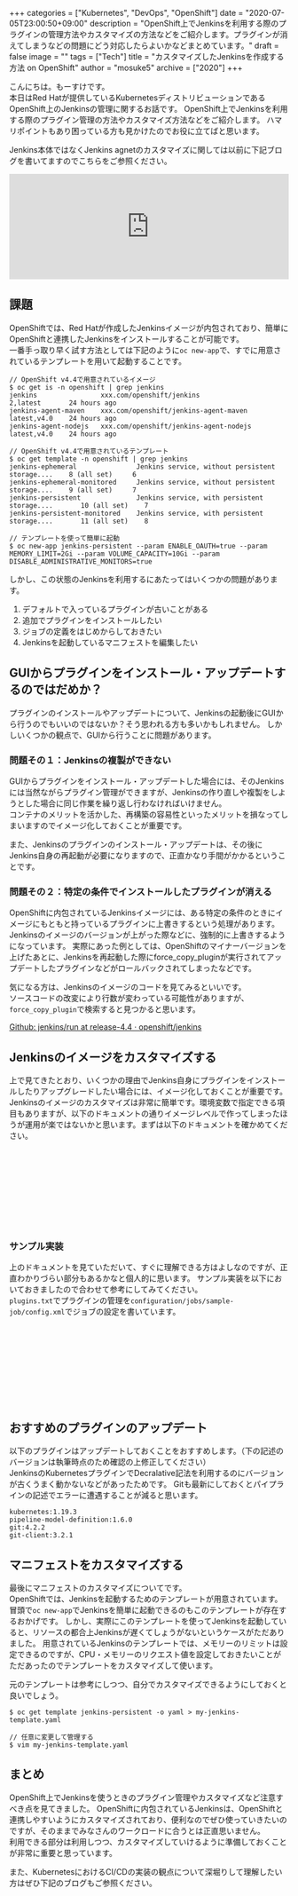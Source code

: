 +++
categories = ["Kubernetes", "DevOps", "OpenShift"]
date = "2020-07-05T23:00:50+09:00"
description = "OpenShift上でJenkinsを利用する際のプラグインの管理方法やカスタマイズの方法などをご紹介します。プラグインが消えてしまうなどの問題にどう対応したらよいかなどまとめています。"
draft = false
image = ""
tags = ["Tech"]
title = "カスタマイズしたJenkinsを作成する方法 on OpenShift"
author = "mosuke5"
archive = ["2020"]
+++

こんにちは。もーすけです。  
本日はRed Hatが提供しているKubernetesディストリビューションであるOpenShift上のJenkinsの管理に関するお話です。
OpenShift上でJenkinsを利用する際のプラグイン管理の方法やカスタマイズ方法などをご紹介します。
ハマリポイントもあり困っている方も見かけたのでお役に立てばと思います。

Jenkins本体ではなくJenkins agnetのカスタマイズに関しては以前に下記ブログを書いてますのでこちらをご参照ください。

<iframe src="https://hatenablog-parts.com/embed?url=https%3A%2F%2Frheb.hatenablog.com%2Fentry%2Fopenshift-custom-jenkins-agent" style="border: 0; width: 100%; height: 190px;" allowfullscreen scrolling="no"></iframe>

<!--more-->

## 課題
OpenShiftでは、Red Hatが作成したJenkinsイメージが内包されており、簡単にOpenShiftと連携したJenkinsをインストールすることが可能です。  
一番手っ取り早く試す方法としては下記のように`oc new-app`で、すでに用意されているテンプレートを用いて起動することです。

```
// OpenShift v4.4で用意されているイメージ
$ oc get is -n openshift | grep jenkins
jenkins                xxx.com/openshift/jenkins                2,latest       24 hours ago
jenkins-agent-maven    xxx.com/openshift/jenkins-agent-maven    latest,v4.0    24 hours ago
jenkins-agent-nodejs   xxx.com/openshift/jenkins-agent-nodejs   latest,v4.0    24 hours ago

// OpenShift v4.4で用意されているテンプレート
$ oc get template -n openshift | grep jenkins
jenkins-ephemeral               Jenkins service, without persistent storage....    8 (all set)     6
jenkins-ephemeral-monitored     Jenkins service, without persistent storage....    9 (all set)     7
jenkins-persistent              Jenkins service, with persistent storage....       10 (all set)    7
jenkins-persistent-monitored    Jenkins service, with persistent storage....       11 (all set)    8

// テンプレートを使って簡単に起動
$ oc new-app jenkins-persistent --param ENABLE_OAUTH=true --param MEMORY_LIMIT=2Gi --param VOLUME_CAPACITY=10Gi --param DISABLE_ADMINISTRATIVE_MONITORS=true
```

しかし、この状態のJenkinsを利用するにあたってはいくつかの問題があります。

1. デフォルトで入っているプラグインが古いことがある
1. 追加でプラグインをインストールしたい
1. ジョブの定義をはじめからしておきたい
1. Jenkinsを起動しているマニフェストを編集したい

## GUIからプラグインをインストール・アップデートするのではだめか？
プラグインのインストールやアップデートについて、Jenkinsの起動後にGUIから行うのでもいいのではないか？そう思われる方も多いかもしれません。
しかしいくつかの観点で、GUIから行うことに問題があります。

### 問題その１：Jenkinsの複製ができない
GUIからプラグインをインストール・アップデートした場合には、そのJenkinsには当然ながらプラグイン管理ができますが、Jenkinsの作り直しや複製をしようとした場合に同じ作業を繰り返し行わなければいけません。  
コンテナのメリットを活かした、再構築の容易性といったメリットを損なってしまいますのでイメージ化しておくことが重要です。

また、Jenkinsのプラグインのインストール・アップデートは、その後にJenkins自身の再起動が必要になりますので、正直かなり手間がかかるということです。

### 問題その２：特定の条件でインストールしたプラグインが消える
OpenShiftに内包されているJenkinsイメージには、ある特定の条件のときにイメージにもともと持っているプラグインに上書きするという処理があります。
Jenkinsのイメージのバージョンが上がった際などに、強制的に上書きするようになっています。
実際にあった例としては、OpenShiftのマイナーバージョンを上げたあとに、Jenkinsを再起動した際にforce_copy_pluginが実行されてアップデートしたプラグインなどがロールバックされてしまったなどです。

気になる方は、Jenkinsのイメージのコードを見てみるといいです。  
ソースコードの改変により行数が変わっている可能性がありますが、`force_copy_plugin`で検索すると見つかると思います。

<a href="https://github.com/openshift/jenkins/blob/release-4.4/2/contrib/s2i/run" target="_blank">Github: jenkins/run at release-4.4 · openshift/jenkins</a>

## Jenkinsのイメージをカスタマイズする
上で見てきたとおり、いくつかの理由でJenkins自身にプラグインをインストールしたりアップグレードしたい場合には、イメージ化しておくことが重要です。
Jenkinsのイメージのカスタマイズは非常に簡単です。環境変数で指定できる項目もありますが、以下のドキュメントの通りイメージレベルで作ってしまったほうが運用が楽ではないかと思います。まずは以下のドキュメントを確かめてください。

<div class="iframely-embed"><div class="iframely-responsive" style="height: 140px; padding-bottom: 0;"><a href="https://access.redhat.com/documentation/ja-jp/openshift_container_platform/4.4/html/images/images-other-jenkins" data-iframely-url="//cdn.iframe.ly/ET99cFk"></a></div></div><script async src="//cdn.iframe.ly/embed.js" charset="utf-8"></script>

### サンプル実装
上のドキュメントを見ていただいて、すぐに理解できる方はよしなのですが、正直わかりづらい部分もあるかなと個人的に思います。
サンプル実装を以下においておきましたので合わせて参考にしてみてください。  
`plugins.txt`でプラグインの管理を`configuration/jobs/sample-job/config.xml`でジョブの設定を書いています。

<div class="iframely-embed"><div class="iframely-responsive" style="height: 140px; padding-bottom: 0;"><a href="https://github.com/mosuke5/openshift-custom-jenkins" data-iframely-url="//cdn.iframe.ly/3eDTKnz"></a></div></div><script async src="//cdn.iframe.ly/embed.js" charset="utf-8"></script>

## おすすめのプラグインのアップデート
以下のプラグインはアップデートしておくことをおすすめします。（下の記述のバージョンは執筆時点のため確認の上修正してください）  
JenkinsのKubernetesプラグインでDecralative記法を利用するのにバージョンが古くうまく動かないなどがあったためです。
Gitも最新にしておくとパイプラインの記述でエラーに遭遇することが減ると思います。

```
kubernetes:1.19.3
pipeline-model-definition:1.6.0
git:4.2.2
git-client:3.2.1
```

## マニフェストをカスタマイズする
最後にマニフェストのカスタマイズについてです。  
OpenShiftでは、Jenkinsを起動するためのテンプレートが用意されています。
冒頭で`oc new-app`でJenkinsを簡単に起動できるのもこのテンプレートが存在するおかげです。
しかし、実際にこのテンプレートを使ってJenkinsを起動していると、リソースの都合上Jenkinsが遅くてしょうがないというケースがただありました。
用意されているJenkinsのテンプレートでは、メモリーのリミットは設定できるのですが、CPU・メモリーのリクエスト値を設定しておきたいことがただあったのでテンプレートをカスタマイズして使います。

元のテンプレートは参考にしつつ、自分でカスタマイズできるようにしておくと良いでしょう。

```
$ oc get template jenkins-persistent -o yaml > my-jenkins-template.yaml

// 任意に変更して管理する
$ vim my-jenkins-template.yaml
```

## まとめ
OpenShift上でJenkinsを使うときのプラグイン管理やカスタマイズなど注意すべき点を見てきました。
OpenShiftに内包されているJenkinsは、OpenShiftと連携しやすいようにカスタマイズされており、便利なのでぜひ使っていきたいのですが、そのままでみなさんのワークロードに合うとは正直思いません。  
利用できる部分は利用しつつ、カスタマイズしていけるように準備しておくことが非常に重要と思っています。

また、KubernetesにおけるCI/CDの実装の観点について深堀りして理解したい方はぜひ下記のブログもご参照ください。

<div class="iframely-embed"><div class="iframely-responsive" style="height: 140px; padding-bottom: 0;"><a href="https://blog.mosuke.tech/entry/2020/03/04/kubernetes-ci-cd/" data-iframely-url="//cdn.iframe.ly/AWtNlfG"></a></div></div><script async src="//cdn.iframe.ly/embed.js" charset="utf-8"></script>